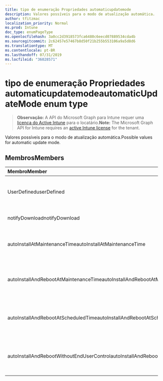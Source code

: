 ```yaml
---
title: tipo de enumeração Propriedades automaticupdatemode
description: Valores possíveis para o modo de atualização automática.
author: tfitzmac
localization_priority: Normal
ms.prod: Intune
doc_type: enumPageType
ms.openlocfilehash: 3a0cc2d3918573fca6480c6eecd07889534cda4b
ms.sourcegitcommit: 2c62457e57467b8d50f21b255b553106a9a5d8d6
ms.translationtype: MT
ms.contentlocale: pt-BR
ms.lasthandoff: 07/31/2019
ms.locfileid: "36028571"
---
```

# <a name="automaticupdatemode-enum-type"></a><span data-ttu-id="06c25-103">tipo de enumeração Propriedades automaticupdatemode</span><span class="sxs-lookup"><span data-stu-id="06c25-103">automaticUpdateMode enum type</span></span>

> <span data-ttu-id="06c25-104">**Observação:** A API do Microsoft Graph para Intune requer uma [licença do Active Intune](https://go.microsoft.com/fwlink/?linkid=839381) para o locatário.</span><span class="sxs-lookup"><span data-stu-id="06c25-104">**Note:** The Microsoft Graph API for Intune requires an [active Intune license](https://go.microsoft.com/fwlink/?linkid=839381) for the tenant.</span></span>

<span data-ttu-id="06c25-105">Valores possíveis para o modo de atualização automática.</span><span class="sxs-lookup"><span data-stu-id="06c25-105">Possible values for automatic update mode.</span></span>

## <a name="members"></a><span data-ttu-id="06c25-106">Membros</span><span class="sxs-lookup"><span data-stu-id="06c25-106">Members</span></span>
|<span data-ttu-id="06c25-107">Membro</span><span class="sxs-lookup"><span data-stu-id="06c25-107">Member</span></span>|<span data-ttu-id="06c25-108">Valor</span><span class="sxs-lookup"><span data-stu-id="06c25-108">Value</span></span>|<span data-ttu-id="06c25-109">Descrição</span><span class="sxs-lookup"><span data-stu-id="06c25-109">Description</span></span>|
|:---|:---|:---|
|<span data-ttu-id="06c25-110">UserDefined</span><span class="sxs-lookup"><span data-stu-id="06c25-110">userDefined</span></span>|<span data-ttu-id="06c25-111">,0</span><span class="sxs-lookup"><span data-stu-id="06c25-111">0</span></span>|<span data-ttu-id="06c25-112">Definido pelo usuário, valor padrão, sem intenção.</span><span class="sxs-lookup"><span data-stu-id="06c25-112">User Defined, default value, no intent.</span></span>|
|<span data-ttu-id="06c25-113">notifyDownload</span><span class="sxs-lookup"><span data-stu-id="06c25-113">notifyDownload</span></span>|<span data-ttu-id="06c25-114">1</span><span class="sxs-lookup"><span data-stu-id="06c25-114">1</span></span>|<span data-ttu-id="06c25-115">Notifique o download.</span><span class="sxs-lookup"><span data-stu-id="06c25-115">Notify on download.</span></span>|
|<span data-ttu-id="06c25-116">autoInstallAtMaintenanceTime</span><span class="sxs-lookup"><span data-stu-id="06c25-116">autoInstallAtMaintenanceTime</span></span>|<span data-ttu-id="06c25-117">duas</span><span class="sxs-lookup"><span data-stu-id="06c25-117">2</span></span>|<span data-ttu-id="06c25-118">Instalação automática no momento da manutenção.</span><span class="sxs-lookup"><span data-stu-id="06c25-118">Auto-install at maintenance time.</span></span>|
|<span data-ttu-id="06c25-119">autoInstallAndRebootAtMaintenanceTime</span><span class="sxs-lookup"><span data-stu-id="06c25-119">autoInstallAndRebootAtMaintenanceTime</span></span>|<span data-ttu-id="06c25-120">3D</span><span class="sxs-lookup"><span data-stu-id="06c25-120">3</span></span>|<span data-ttu-id="06c25-121">Instalação automática e reinicialização no momento da manutenção.</span><span class="sxs-lookup"><span data-stu-id="06c25-121">Auto-install and reboot at maintenance time.</span></span>|
|<span data-ttu-id="06c25-122">autoInstallAndRebootAtScheduledTime</span><span class="sxs-lookup"><span data-stu-id="06c25-122">autoInstallAndRebootAtScheduledTime</span></span>|<span data-ttu-id="06c25-123">quatro</span><span class="sxs-lookup"><span data-stu-id="06c25-123">4</span></span>|<span data-ttu-id="06c25-124">Instalação automática e reinicialização no horário agendado.</span><span class="sxs-lookup"><span data-stu-id="06c25-124">Auto-install and reboot at scheduled time.</span></span>|
|<span data-ttu-id="06c25-125">autoInstallAndRebootWithoutEndUserControl</span><span class="sxs-lookup"><span data-stu-id="06c25-125">autoInstallAndRebootWithoutEndUserControl</span></span>|<span data-ttu-id="06c25-126">0,5</span><span class="sxs-lookup"><span data-stu-id="06c25-126">5</span></span>|<span data-ttu-id="06c25-127">Instalação e reinício automáticos sem controle de usuário final</span><span class="sxs-lookup"><span data-stu-id="06c25-127">Auto-install and restart without end-user control</span></span>|



